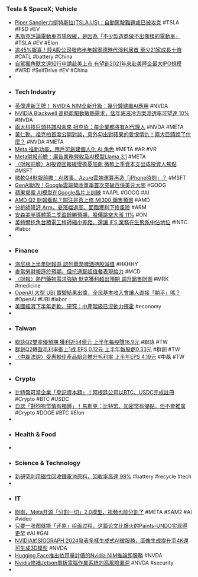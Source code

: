 ### Tesla & SpaceX; Vehicle
- [Piper Sandler力挺特斯拉(TSLA.US)：自動駕駛難題或已被攻克](https://hk.investing.com/news/stock-market-news/article-585468) #TSLA #FSD #EV
- [馬斯克評論電動車市場放緩，是因為「不少製造商做不出像樣的電動車」](https://news.u-car.com.tw/news/article/78978) #TSLA #EV #Elon
- [逾45%報喜！陸A股公司發佈半年報寧德時代淨利居首 至少21家成長十倍](https://news.cnyes.com/news/id/5655552) #CATL #battery #China
- [自駕獨角獸文遠知行申請赴美上市 有望創2021年來赴美陸企最大IPO規模](https://news.cnyes.com/news/id/5654873) #WRD #SelfDrive #EV #China
-
- ### Tech Industry
- [英偉達新王牌！ NVIDIA NIM全新升級：幾分鐘建置AI應用](https://news.xfastest.com/nvidia/143066/英偉達新王牌！-nvidia-nim全新升級：幾分鐘建置ai應用/) #NVDA
- [NVIDIA Blackwell 高耗能驅動散熱需求，估年底液冷方案滲透率可望達 10%](https://technews.tw/2024/07/30/nvidia-blackwell-ai-server/) #NVDA
- [兩大科技巨頭共譜AI未來 祖克伯：每企業都將有AI代理人](https://news.cnyes.com/news/id/5654883) #NVDA #META
- [黃仁勳、祖克柏首度公開對談，意外勾出對蘋果的愛恨情仇！兩大巨頭說了什麼？](https://www.bnext.com.tw/article/79937/siggraph-2024-jenson-huang-mark-zuckerberg) #NVDA #META
- [Meta 推新功能，用戶可創建個人化 AI 角色](https://technews.tw/2024/07/30/meta-ai-studio/) #META #AR #VR
- [Meta財報前瞻：廣告業務營收及AI模型Llama 3.1](https://magnifier.cmoney.tw/meta-24q2-earnings-preview/) #META
- [〈財報前瞻〉AI投資回報緩慢擔憂加劇 微軟上季資本支出成投資人焦點](https://news.cnyes.com/news/id/5654533) #MSFT
- [微軟Q4財報前瞻：AI敘事、Azure雲端運算再造「iPhone時刻」？](https://hk.investing.com/news/stock-market-news/article-585504) #MSFT
- [GenAI助攻！Google雲端營收單季首次突破百億美元大關](https://www.ithome.com.tw/news/164180) #GOOG
- [蘋果揭露 AI模型在Google晶片上訓練](https://news.cnyes.com/news/id/5654797) #AAPL #GOOG #AI
- [AMD Q2 財報看點？關注是否上修 MI300 銷售預測](https://finance.technews.tw/2024/07/30/as-amd-earnings-near-this-is-the-number-that-matters-most/) #AMD
- [分析師降評 Arm，憂漲幅過高、面臨獲利下修風險](https://finance.technews.tw/2024/07/30/why-arms-stock-just-got-a-downgrade-after-its-big-rally/) #ARM
- [安森美半導體第二季盈餘勝預期，股價跳空大漲 11%](https://finance.technews.tw/2024/07/30/on-semiconductor-2024q2-financial-reporting/) #ON
- [英特爾挖角台積電工程師縮小差距，還讓 IFS 業務在生態系中佔地位](https://technews.tw/2024/07/30/intel-poaches-tsmc-engineers-to-bridge-gap/) #INTC #labor
-
- ### Finance
- [海尼根上半年財報遜 認列華潤啤酒持股減值](https://www.moneydj.com/funddj/ya/yp050000.djhtm?a=9e5fd73d-18f8-4f10-a06e-fb4e8dd68bdb) #HKHHY
- [麥當勞財報遜於預期，但抗通膨超值餐表現給力](https://finance.technews.tw/2024/07/30/mcdonalds-earnings-miss-expectations/) #MCD
- [〈財報〉熱門藥物需求強勁 默克獲利超出預期 調升銷售財測](https://news.cnyes.com/news/id/5656201) #MRK #medicine
- [OpenAI 大型 UBI 實驗結果出爐，全民基本收入會讓人直接「躺平」嗎？](https://abmedia.io/openai-ubi-research) #OpenAI #UBI #labor
- [美國經濟下半年走軟，研究：中產階級已沒動力揮霍](https://technews.tw/2024/07/29/wealth-people-save-more/) #economy
-
- ### Taiwan
- [聯詠Q2雙率優預期 獲利近54億元 上半年每股賺16.9元](https://news.cnyes.com/news/id/5654394) #聯詠 #TW
- [群創Q2轉盈毛利率衝上1成 EPS 0.12元 上半年每股虧0.33元](https://news.cnyes.com/news/id/5655913) #群創 #TW
- [〈中磊法說〉受惠較佳產品組合推升毛利率 上半年EPS 4.19元](https://news.cnyes.com/news/id/5656204) #中磊 #TW
-
- ### Crypto
- [比特幣可當企業「登記資本額」！阿根廷公司以BTC、USDC完成註冊](https://www.blocktempo.com/bitcoin-can-be-used-as-company-registered-capital/) #Crypto #BTC #USDC
- [自認「對狗狗幣情有獨鍾」！馬斯克：比特幣、加密幣有優點，但不會推廣](https://blockcast.it/2024/07/30/elon-musk-says-he-sees-merit-in-bitcoin-and-cryptocurrency/) #Crypto #DOGE #BTC #Elon
-
- ### Health & Food
-
- ### Science & Technology
- [新研究利用磁性回收鋰電池原料，回收率高達 98%](https://technews.tw/2024/07/29/new-technology-recycle-liion-battery/) #battery #recycle #tech
-
- ### IT
- [刚刚，Meta开源「分割一切」2.0模型，视频也能分割了](https://www.jiqizhixin.com/articles/2024-07-30-5) #META #SAM2 #AI #video
- [只要一张图就能「还原」绘画过程，这篇论文比爆火的Paints-UNDO实现得更早](https://www.jiqizhixin.com/articles/2024-07-30-2) #AI #GAI
- [NVIDIA於SIGGRAPH 2024發表多樣生成式AI微服務，圖像生成提升至4K還可生成3D模型](https://www.techbang.com/posts/117152-siggraph-2024-nvidia) #NVDA
- [Hugging Face推出依用量計價的Nvidia NIM推論即服務](https://www.ithome.com.tw/news/164187) #NVDA
- [Nvidia修補Jetson單板電腦作業系統的高風險漏洞](https://www.ithome.com.tw/news/164198) #NVDA #security
-